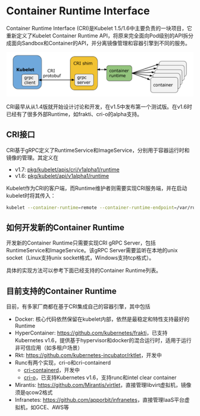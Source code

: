 # Container Runtime Interface

Container Runtime Interface (CRI)是Kubelet 1.5/1.6中主要负责的一块项目，它重新定义了Kubelet Container Runtime API，将原来完全面向Pod级别的API拆分成面向Sandbox和Container的API，并分离镜像管理和容器引擎到不同的服务。

![](images/cri.png)

CRI最早从从1.4版就开始设计讨论和开发，在v1.5中发布第一个测试版。在v1.6时已经有了很多外部Runtime，如frakti、cri-o的alpha支持。

## CRI接口

CRI基于gRPC定义了RuntimeService和ImageService，分别用于容器运行时和镜像的管理。其定义在

- v1.7: [pkg/kubelet/apis/cri/v1alpha1/runtime](https://github.com/kubernetes/kubernetes/tree/master/pkg/kubelet/apis/cri/v1alpha1/runtime)
- v1.6: [pkg/kubelet/api/v1alpha1/runtime](https://github.com/kubernetes/kubernetes/tree/release-1.6/pkg/kubelet/api/v1alpha1/runtime)

Kubelet作为CRI的客户端，而Runtime维护者则需要实现CRI服务端，并在启动kubelet时将其传入：

```sh
kubelet --container-runtime=remote --container-runtime-endpoint=/var/run/frakti.sock ..
```

## 如何开发新的Container Runtime

开发新的Container Runtime只需要实现CRI gRPC Server，包括RuntimeService和ImageService。该gRPC Server需要监听在本地的unix socket（Linux支持unix socket格式，Windows支持tcp格式）。

具体的实现方法可以参考下面已经支持的Container Runtime列表。

## 目前支持的Container Runtime

目前，有多家厂商都在基于CRI集成自己的容器引擎，其中包括

- Docker: 核心代码依然保留在kubelet内部，依然是最稳定和特性支持最好的Runtime
- HyperContainer: <https://github.com/kubernetes/frakti>，已支持Kubernetes v1.6，提供基于hypervisor和docker的混合运行时，适用于运行非可信应用（如多租户场景）
- Rkt: <https://github.com/kubernetes-incubator/rktlet>，开发中
- Runc有两个实现，cri-o和cri-containerd
  - [cri-containerd](https://github.com/kubernetes-incubator/cri-containerd)，开发中
  - [cri-o](https://github.com/kubernetes-incubator/cri-o)，已支持Kubernetes v1.6，支持runc和intel clear container
- Mirantis: <https://github.com/Mirantis/virtlet>，直接管理libvirt虚拟机，镜像须是qcow2格式
- Infranetes: <https://github.com/apporbit/infranetes>，直接管理IaaS平台虚拟机，如GCE、AWS等
